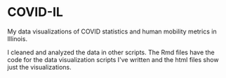 # COVID-IL
My data visualizations of COVID statistics and human mobility metrics in Illinois.

I cleaned and analyzed the data in other scripts. The Rmd files have the code for the data visualization scripts I've written and the html files show just the visualizations.
